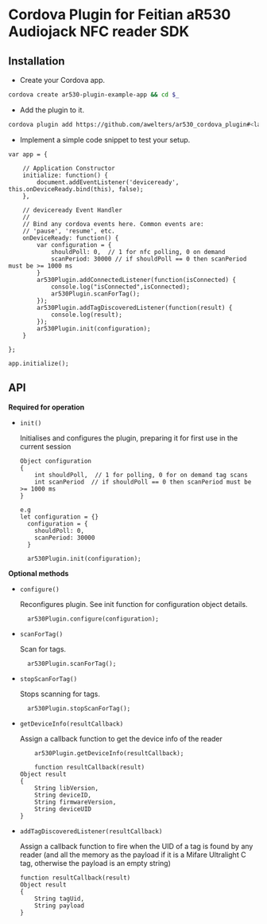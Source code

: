 # Cordova Plugin for Feitian aR530 Audiojack NFC reader SDK

## Installation

- Create your Cordova app.

```bash
cordova create ar530-plugin-example-app && cd $_
```

- Add the plugin to it.

```bash
cordova plugin add https://github.com/awelters/ar530_cordova_plugin#<latest-commit-code>
```

- Implement a simple code snippet to test your setup.

```
var app = {

    // Application Constructor
    initialize: function() {
        document.addEventListener('deviceready', this.onDeviceReady.bind(this), false);
    },

    // deviceready Event Handler
    //
    // Bind any cordova events here. Common events are:
    // 'pause', 'resume', etc.
    onDeviceReady: function() {
        var configuration = {
            shouldPoll: 0,  // 1 for nfc polling, 0 on demand
            scanPeriod: 30000 // if shouldPoll == 0 then scanPeriod must be >= 1000 ms
        }
        ar530Plugin.addConnectedListener(function(isConnected) {
            console.log("isConnected",isConnected);
            ar530Plugin.scanForTag();
        });
        ar530Plugin.addTagDiscoveredListener(function(result) {
            console.log(result);
        });
        ar530Plugin.init(configuration);
    }

};

app.initialize();
```

## API

**Required for operation**

* `init()`

	Initialises and configures the plugin, preparing it for first use in the current session

    ```
    Object configuration
    {
        int shouldPoll,  // 1 for polling, 0 for on demand tag scans
        int scanPeriod  // if shouldPoll == 0 then scanPeriod must be >= 1000 ms
    }

    e.g
    let configuration = {}
      configuration = {
        shouldPoll: 0,
        scanPeriod: 30000
      }

      ar530Plugin.init(configuration);
    ```

**Optional methods**

* `configure()`

	Reconfigures plugin.  See init function for configuration object details.

	```
      ar530Plugin.configure(configuration);
	```

* `scanForTag()`

	Scan for tags.

	```
      ar530Plugin.scanForTag();
	```
	
* `stopScanForTag()`

	Stops scanning for tags.

	```
      ar530Plugin.stopScanForTag();
	```

* `getDeviceInfo(resultCallback)`

	Assign a callback function to get the device info of the reader

	```
      	ar530Plugin.getDeviceInfo(resultCallback);
      
      	function resultCallback(result)
	Object result
	{
		String libVersion,
		String deviceID,
		String firmwareVersion,
		String deviceUID
	}
	```

* `addTagDiscoveredListener(resultCallback)`

	Assign a callback function to fire when the UID of a tag is found by any reader (and all the memory as the payload if it is a Mifare Ultralight C tag, otherwise the payload is an empty string)

	```
	function resultCallback(result)
	Object result
	{
		String tagUid,
		String payload
	}
	```
